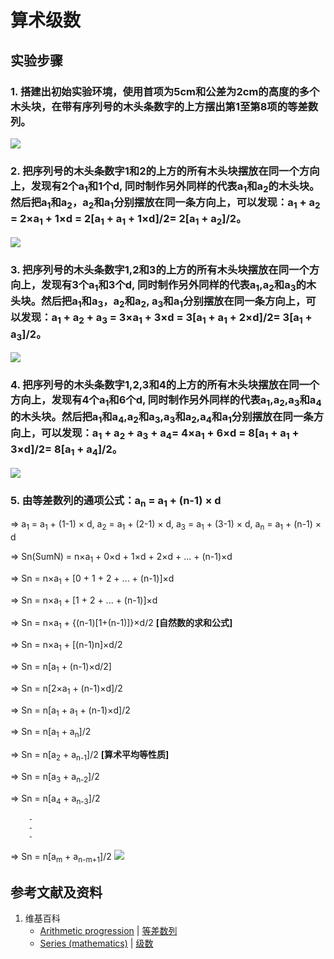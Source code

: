 # 算术级数

## 实验步骤

### 1. 搭建出初始实验环境，使用首项为5cm和公差为2cm的高度的多个木头块，在带有序列号的木头条数字的上方摆出第1至第8项的等差数列。
![](/images/数系/等差数列/算术级数/1a1.jpg)

### 2. 把序列号的木头条数字1和2的上方的所有木头块摆放在同一个方向上，发现有2个a<sub>1</sub>和1个d, 同时制作另外同样的代表a<sub>1</sub>和a<sub>2</sub>的木头块。然后把a<sub>1</sub>和a<sub>2</sub>，a<sub>2</sub>和a<sub>1</sub>分别摆放在同一条方向上，可以发现：a<sub>1</sub> + a<sub>2</sub> = 2×a<sub>1</sub> + 1×d = 2[a<sub>1</sub> + a<sub>1</sub> + 1×d]/2= 2[a<sub>1</sub> + a<sub>2</sub>]/2。
![](/images/数系/等差数列/算术级数/1a1.jpg)

### 3. 把序列号的木头条数字1,2和3的上方的所有木头块摆放在同一个方向上，发现有3个a<sub>1</sub>和3个d, 同时制作另外同样的代表a<sub>1</sub>,a<sub>2</sub>和a<sub>3</sub>的木头块。然后把a<sub>1</sub>和a<sub>3</sub>，a<sub>2</sub>和a<sub>2</sub>, a<sub>3</sub>和a<sub>1</sub>分别摆放在同一条方向上，可以发现：a<sub>1</sub> + a<sub>2</sub> + a<sub>3</sub> = 3×a<sub>1</sub> + 3×d = 3[a<sub>1</sub> + a<sub>1</sub> + 2×d]/2= 3[a<sub>1</sub> + a<sub>3</sub>]/2。
![](/images/数系/等差数列/算术级数/1a1.jpg)

### 4. 把序列号的木头条数字1,2,3和4的上方的所有木头块摆放在同一个方向上，发现有4个a<sub>1</sub>和6个d, 同时制作另外同样的代表a<sub>1</sub>,a<sub>2</sub>,a<sub>3</sub>和a<sub>4</sub>的木头块。然后把a<sub>1</sub>和a<sub>4</sub>,a<sub>2</sub>和a<sub>3</sub>,a<sub>3</sub>和a<sub>2</sub>,a<sub>4</sub>和a<sub>1</sub>分别摆放在同一条方向上，可以发现：a<sub>1</sub> + a<sub>2</sub> + a<sub>3</sub> + a<sub>4</sub>= 4×a<sub>1</sub> + 6×d = 8[a<sub>1</sub> + a<sub>1</sub> + 3×d]/2= 8[a<sub>1</sub> + a<sub>4</sub>]/2。
![](/images/数系/等差数列/算术级数/1a1.jpg)

### 5. 由等差数列的通项公式：a<sub>n</sub> = a<sub>1</sub> + (n-1) × d

⇒ a<sub>1</sub> = a<sub>1</sub> + (1-1) × d, a<sub>2</sub> = a<sub>1</sub> + (2-1) × d, a<sub>3</sub> = a<sub>1</sub> + (3-1) × d, a<sub>n</sub> = a<sub>1</sub> + (n-1) × d

⇒ Sn(SumN) = n×a<sub>1</sub> + 0×d + 1×d + 2×d + ... + (n-1)×d

⇒ Sn = n×a<sub>1</sub> + [0 + 1 + 2 + ... + (n-1)]×d

⇒ Sn = n×a<sub>1</sub> + [1 + 2 + ... + (n-1)]×d

⇒ Sn = n×a<sub>1</sub> + {(n-1)[1+(n-1)]}×d/2 **[自然数的求和公式]**

⇒ Sn = n×a<sub>1</sub> + [(n-1)n]×d/2

⇒ Sn = n[a<sub>1</sub> + (n-1)×d/2]

⇒ Sn = n[2×a<sub>1</sub> + (n-1)×d]/2

⇒ Sn = n[a<sub>1</sub> + a<sub>1</sub> + (n-1)×d]/2

⇒ Sn = n[a<sub>1</sub> + a<sub>n</sub>]/2

⇒ Sn = n[a<sub>2</sub> + a<sub>n-1</sub>]/2 **[算术平均等性质]**

⇒ Sn = n[a<sub>3</sub> + a<sub>n-2</sub>]/2

⇒ Sn = n[a<sub>4</sub> + a<sub>n-3</sub>]/2

		-
		-
		-

⇒ Sn = n[a<sub>m</sub> + a<sub>n-m+1</sub>]/2
![](/images/数系/等差数列/算术级数/1a1.jpg)

## 参考文献及资料

1. 维基百科
	- [Arithmetic progression](https://en.wikipedia.org/wiki/Arithmetic_progression) | [等差数列](https://zh.wikipedia.org/wiki/%E7%AD%89%E5%B7%AE%E6%95%B0%E5%88%97) 
	- [Series (mathematics)](https://en.wikipedia.org/wiki/Series_(mathematics)) | [级数](https://zh.wikipedia.org/wiki/级数) 

